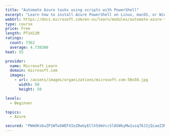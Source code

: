 ```yaml
---
title: "Automate Azure tasks using scripts with PowerShell"
excerpt: "Learn how to install Azure PowerShell on Linux, macOS, or Windows and then connect to Azure and manage your resources."
webUrl: https://docs.microsoft.com/en-us/learn/modules/automate-azure-tasks-with-powershell/
type: course
price: Free
length: PT1H11M
ratings:
  count: 7362
  average: 4.738386
heat: 55

provider:
  name: Microsoft Learn
  domain: microsoft.com
  images:
    - url: /assets/images/organizations/microsoft.com-50x50.jpg
      width: 50
      height: 50

levels:
  - Beginner

topics:
  - Azure

secured: "PWmOKsbuZP1WTwSWEFXIeZ0wGyEClh5dmVccSl8SWkyMw1ssq76J2jQiaeZ3MtD/h+b7UDLckD+4efmVVQO6owEG1KY3EmcQ7ATqhpYS67YPd1C45e6eMZr2pZOpCdspZXrzBbATVkoDbbEspQiXJp+19aLWXdtyEEBX5GucRERvFbS+hTHKPXaQ95CWx/OjZKgHxjEXj4o9TIVBesH6n3DHwlKZ45lcrqu/ztHWeoylcn7EDcWh4+3yIm+Kfwshvw/DrvuJHkpHPs+VcoQaPkL/iJ/iOmL4TRw1+VkD4yyhvHIa/A73gemykP+coSxJzbTz1DDxbUF1L6idASmN7kU7RCvD4AiR9YrKm1FbcSrvtuV2TLSbBj/yGvCviPnHECaR8/L+1hpyb+Kv8yji7UKV+v2RgnuyImvxR9+6mFs=;OLaExprhG/orkpU/Xc0gnQ=="
---
```


